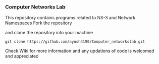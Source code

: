 ### Computer Networks Lab

This repository contains programs related to NS-3 and Network Namespaces 
Fork the repository

and clone the repository into your machine
``` 
git clone https://github.com/ayush4190/Computer_networkslab.git

```

Check Wiki for more information and any updations of code is welcomed and appreciated
